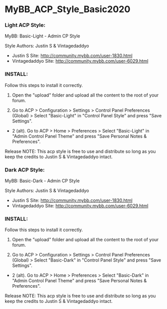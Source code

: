 # MyBB_ACP_Style_Basic2020

### Light ACP Style: ###

MyBB: Basic-Light - Admin CP Style

Style Authors: Justin S & Vintagedaddyo

 * Justin S Site: http://community.mybb.com/user-1830.html
 * Vintagedaddyo Site: http://community.mybb.com/user-6029.html

### INSTALL: ###

Follow this steps to install it correctly.

1. Open the "upload" folder and upload all the content to the root of your forum.

2. Go to ACP > Configuration > Settings > Control Panel Preferences (Global) > Select "Basic-Light" in "Control Panel Style" and press "Save Settings".

* 2 (alt). Go to ACP > Home > Preferences > Select "Basic-Light" in "Admin Control Panel Theme" and press "Save Personal Notes & Preferences".


Release NOTE: This acp style is free to use and distribute so long as you keep the credits to Justin S & Vintagedaddyo intact.

### Dark ACP Style: ###

MyBB: Basic-Dark - Admin CP Style

Style Authors: Justin S & Vintagedaddyo

 * Justin S Site: http://community.mybb.com/user-1830.html
 * Vintagedaddyo Site: http://community.mybb.com/user-6029.html

### INSTALL: ###

Follow this steps to install it correctly.

1. Open the "upload" folder and upload all the content to the root of your forum.

2. Go to ACP > Configuration > Settings > Control Panel Preferences (Global) > Select "Basic-Dark" in "Control Panel Style" and press "Save Settings".

* 2 (alt). Go to ACP > Home > Preferences > Select "Basic-Dark" in "Admin Control Panel Theme" and press "Save Personal Notes & Preferences".

Release NOTE: This acp style is free to use and distribute so long as you keep the credits to Justin S & Vintagedaddyo intact.
